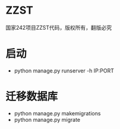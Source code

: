 # ZZST
国家242项目ZZST代码，版权所有，翻版必究

# 启动
- python manage.py runserver -h IP:PORT

# 迁移数据库
- python manage.py makemigrations
- python manage.py migrate